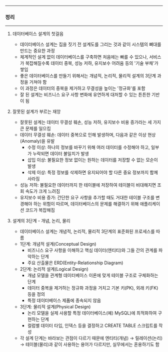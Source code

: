 -----
### 정리
-----
1. 데이터베이스 설계의 첫걸음
    - 데이터베이스 설계는 집을 짓기 전 설계도를 그리는 것과 같이 시스템의 뼈대를 만드는 중요한 과정
    - 체계적인 설계 없이 데이터베이스를 구축하면 처음에는 빠를 수 있으나, 서비스가 복잡해질수록 데이터 중복, 성능 저하, 유지보수 어려움 등의 '기술 부채'가 쌓임
    - 좋은 데이터베이스를 만들기 위해서는 개념적, 논리적, 물리적 설계의 3단계 과정을 거쳐야 함
    - 이 과정은 데이터의 중복을 제거하고 무결성을 높이는 '정규화'를 포함
    - 잘 된 설계는 비즈니스 요구 사항 변화에 유연하게 대처할 수 있는 튼튼한 기반이 됨

2. 잘못된 설계가 부르는 재앙
    - 잘못된 설계는 데이터 무결성 훼손, 성능 저하, 유지보수 비용 증가라는 세 가지 큰 문제를 일으킴
    - 데이터 무결성 훼손: 데이터 중복으로 인해 발생하며, 다음과 같은 이상 현상(Anomaly)을 유발
      + 수정 이상: 하나의 정보를 바꾸기 위해 여러 데이터를 수정해야 하고, 일부가 누락되면 데이터 불일치가 발생
      + 삽입 이상: 불필요한 정보 없이는 원하는 데이터를 저장할 수 없는 모순이 발생
      + 삭제 이상: 특정 정보를 삭제하면 유지되어야 할 다른 중요 정보까지 함께 사라짐
    - 성능 저하: 불필요한 데이터까지 한 테이블에 저장하여 테이블이 비대해지면 조회 속도가 크게 느려짐
    - 유지보수 비용 증가: 간단한 요구 사항을 추가할 때도 거대한 테이블 구조를 변경해야 하는 위험이 따르며, 데이터베이스의 문제를 해결하기 위해 애플리케이션 코드가 복잡해짐

3. 설계의 3단계 - 개념, 논리, 물리
    - 데이터베이스 설계는 개념적, 논리적, 물리적 3단계의 표준화된 프로세스를 따름
    - 1단계: 개념적 설계(Conceptual Design)
      + 비즈니스 요구 사항을 이해하고 핵심 데이터(엔티티)와 그들 간의 관계를 파악하는 단계
      + 주요 산출물은 ERD(Entity-Relationship Diagram)
    - 2단계: 논리적 설계(Logical Design)
      + 개념 모델을 관계형 데이터베이스 이론에 맞게 테이블 구조로 구체화하는 단계
      + 데이터 중복을 제거하는 정규화 과정을 거치고 기본 키(PK), 외래 키(FK) 등을 정의
      + 특정 데이터베이스 제품에 종속되지 않음
    - 3단계: 물리적 설계(Physical Design)
      + 논리 모델을 실제 사용할 특정 데이터베이스(예) MySQL)에 최적화하여 구현하는 단계
      + 컬럼별 데이터 타입, 인덱스 등을 결정하고 CREATE TABLE 스크립트를 작성
    - 각 설계 단계는 바라보는 관점이 다르기 때문에 엔티티(개념) → 릴레이션(논리) → 테이블(물리)과 같이 사용하는 용어가 다르지만, 실무에서는 혼용하기도 함
